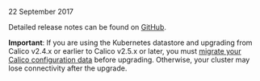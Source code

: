 22 September 2017

Detailed release notes can be found on [GitHub](https://github.com/projectcalico/calico/releases).

<div class="alert alert-danger" role="alert"><b>Important</b>: If you are using the Kubernetes datastore and upgrading from Calico v2.4.x or earlier to Calico v2.5.x or later, you must <a href="https://github.com/projectcalico/calico/blob/master/upgrade/v2.5/README.md">migrate your Calico configuration data</a> before upgrading. Otherwise, your cluster may lose connectivity after the upgrade.</div>